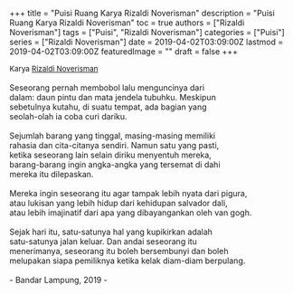 +++
title = "Puisi Ruang Karya Rizaldi Noverisman"
description = "Puisi Ruang Karya Rizaldi Noverisman"
toc = true
authors = ["Rizaldi Noverisman"]
tags = ["Puisi", "Rizaldi Noverisman"]
categories = ["Puisi"]
series = ["Rizaldi Noverisman"]
date = 2019-04-02T03:09:00Z
lastmod = 2019-04-02T03:09:00Z
featuredImage = ""
draft = false
+++

<div style="text-align: justify;">
<div style="font-size: small;">Karya <a href="/authors/rizaldi-noverisman/" target="_blank">Rizaldi Noverisman</a></div><br />
Seseorang pernah membobol lalu menguncinya dari<br />dalam: daun pintu dan mata jendela tubuhku. Meskipun<br />sebetulnya kutahu, di suatu tempat, ada bagian yang<br />seolah-olah ia coba curi dariku.<br /><br />Sejumlah barang yang tinggal, masing-masing memiliki<br />rahasia dan cita-citanya sendiri. Namun satu yang pasti,<br />ketika seseorang lain selain diriku menyentuh mereka,<br />barang-barang ingin angka-angka yang tersemat di dahi<br />mereka itu dilepaskan.<br /><br />Mereka ingin seseorang itu agar tampak lebih nyata dari pigura,<br />atau lukisan yang lebih hidup dari kehidupan salvador dali,<br />atau lebih imajinatif dari apa yang dibayangankan oleh van gogh.<br /><br />Sejak hari itu, satu-satunya hal yang kupikirkan adalah<br />satu-satunya jalan keluar. Dan andai seseorang itu<br />menerimanya, seseorang itu boleh bersembunyi dan boleh<br />melupakan siapa pemiliknya ketika kelak diam-diam berpulang.<br /><br />- Bandar Lampung, 2019 -</div>
